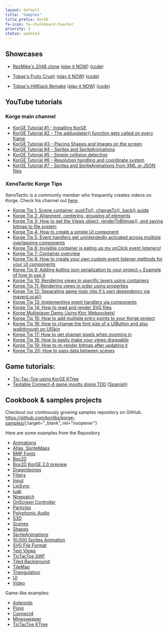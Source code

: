 ```yaml
---
layout: default 
title: "Samples"
title_prefix: KorGE 
fa-icon: fa-chalkboard-teacher 
priority: 2 
status: updated
---
```


## Showcases

- [RezMike's 2048 clone](https://blog.korge.org/showcase-2048-clone/) ([play it NOW](https://rezmike.github.io/2048/)) ([code](https://github.com/RezMike/2048))

- [Tobse's Fruty Crush](https://blog.korge.org/showcase-tobses-candy-crush-clone/) ([play it NOW](https://tobsef.github.io/Candy-Crush-Clone/)) ([code](https://github.com/TobseF/Candy-Crush-Clone))

- [Tobse's HitKlack Remake](https://blog.korge.org/showcase-tobses-hitklack-remake/) ([play it NOW](https://tobsef.github.io/HitKlack/webstart/index.html)) ([code](https://github.com/TobseF/HitKlack))

## YouTube tutorials

### Korge main channel

* [KorGE Tutorial #1 - Installing KorGE](https://www.youtube.com/watch?v=ANMiHx3z_No)
* [KorGE Tutorial #2 - The addupdater() function gets called on every frame](https://www.youtube.com/watch?v=ebW4Hr97h_I)
* [KorGE Tutorial #3 - Placing Shapes and Images on the screen](https://www.youtube.com/watch?v=nR_cCs_8wF8)
* [KorGE Tutorial #4 - Sprites and SpriteAnimations](https://www.youtube.com/watch?v=fY7a2xrHL9g)
* [KorGE Tutorial #5 - Simple collision detection](https://www.youtube.com/watch?v=F1AXdD5bLjA)
* [KorGE Tutorial #6 - Resolution handling and coordinate system](https://www.youtube.com/watch?v=81IG0ld5w-8)
* [KorGE Tutorial #7 - Sprites and SpriteAnimations from XML or JSON files](https://www.youtube.com/watch?v=atElzA2jYkQ)

### XenoTactic Korge Tips

XenoTactic is a community member who frequently creates videos on Korge. Check his channel
out [here](https://www.youtube.com/channel/UCBYUdPtTwJvOOlUXPbygZhQ/videos).

* [Korge Tip 1: Scene container, pushTo(), changeTo(), back() guide](https://www.youtube.com/watch?v=YPsNP9uOROc&ab_channel=XenoTactic)
* [
  Korge Tip 2: Alignment, centering, grouping of elements](https://www.youtube.com/watch?v=rdcdYirCuHo&ab_channel=XenoTactic)
* [
  Korge Tip 3: How to get the Views object, renderToBitmap(), and saving bitmap to file system](https://www.youtube.com/watch?v=XJhSZ6YEi3w&ab_channel=XenoTactic)
* [Korge Tip 4: How to create a simple UI component](https://www.youtube.com/watch?v=AY3o2EaPnyA&ab_channel=XenoTactic)
* [
  Korge Tip 5: Event handlers get unintendedly activated across multiple overlapping components](https://www.youtube.com/watch?v=komXVYMWPBA&ab_channel=XenoTactic)
* [Korge Tip 6: Invisible container is eating up my onClick event listeners!](https://www.youtube.com/watch?v=jnNJiz4YNPs&ab_channel=XenoTactic)
* [
  Korge Tip 7: Container overview](https://www.youtube.com/watch?v=o4wu_WfKNRU&ab_channel=XenoTactic)
* [
  Korge Tip 8: How to create your own custom event listener methods for your UI components](https://www.youtube.com/watch?v=78-ZLiy7sM4&ab_channel=XenoTactic)
* [
  Korge Tip 9: Adding kotlinx json serialization to your project + Example of how to use it](https://www.youtube.com/watch?v=WPRWbqGypu4&ab_channel=XenoTactic)
* [Korge Tip 10: Rendering views in specific layers using containers](https://www.youtube.com/watch?v=y7whzUU-HCg&ab_channel=XenoTactic)
* [Korge Tip 11: Rendering views in order using properties](https://www.youtube.com/watch?v=38cuHDry-84&ab_channel=XenoTactic)
* [Korge Tip 12: Separating game logic into it's own dependency via mavenLocal()](https://www.youtube.com/watch?v=6G_4tRRdFvQ&ab_channel=XenoTactic)
* [Korge Tip 13: Implementing event handlers via components](https://www.youtube.com/watch?v=LlGs5g3O860)
* [Korge Tip 14: How to read and render SVG files](https://www.youtube.com/watch?v=UKGSBZ965-w)
* [Korge Multiplayer Demo Using Ktor Websockets!](https://www.youtube.com/watch?v=ubNeTW8fhoo)
* [Korge Tip 15: How to add multiple entry points to your Korge project](https://www.youtube.com/watch?v=wH9Cbb88lRg)
* [Korge Tip 16: How to change the font size of a UIButton and also walkthrough on UISkin
](https://www.youtube.com/watch?v=EejiBDXQSf0)
* [Korge Tip 17: How to get sharper pixels when zooming in](https://www.youtube.com/watch?v=kkkcHNBtrk0)
* [Korge Tip 18: How to easily make your views draggable](https://www.youtube.com/watch?v=Uj1x7GZ0hqY)
* [Korge Tip 19: How to re-render bitmap after updating it](https://www.youtube.com/watch?v=JUEI_HsoMZw)
* [Korge Tip 20: How to pass data between scenes](https://youtu.be/B91eH1rh3nw)
## Game tutorials:

* [Tic-Tac-Toe using KorGE KTree](https://www.youtube.com/watch?v=z2IjuyFl7yc)
* [Testable Connect-4 game mostly doing TDD](https://www.youtube.com/watch?v=F2UmKH0L-6A) [(Spanish)](https://www.youtube.com/watch?v=_lZbvVJyhGc)

## Cookbook & samples projects

Checkout our continously growing samples repository on GitHub.
<https://github.com/korlibs/korge-samples/>{:target="_blank",:rel="noopener"}

Here are some examples from the Repository

* [Animations](https://github.com/korlibs/korge-samples/tree/master/samples/animations)
* [Atlas, SpriteMaps](https://github.com/korlibs/korge-samples/tree/master/samples/atlas)
* [BMP Fonts](https://github.com/korlibs/korge-samples/tree/master/samples/bmpfont)
* [Box2D](https://github.com/korlibs/korge-samples/tree/master/samples/box2d)
* [Box2D KorGE 2.0 preview](https://github.com/korlibs/korge-samples/tree/master/samples/box2dv2)
* [Dragonbones](https://github.com/korlibs/korge-samples/tree/master/samples/dragonbones)
* [Filters](https://github.com/korlibs/korge-samples/tree/master/samples/filters)
* [Input](https://github.com/korlibs/korge-samples/tree/master/samples/input)
* [LipSync](https://github.com/korlibs/korge-samples/tree/master/samples/lipsync)
* [luak](https://github.com/korlibs/korge-samples/tree/master/samples/luak)
* [Ninepatch](https://github.com/korlibs/korge-samples/tree/master/samples/ninepatch)
* [OnScreen Controller](https://github.com/korlibs/korge-samples/tree/master/samples/onscreen-controller)
* [Particles](https://github.com/korlibs/korge-samples/tree/master/samples/particles)
* [Polyphonic Audio](https://github.com/korlibs/korge-samples/tree/master/samples/polyphonic)
* [S3D](https://github.com/korlibs/korge-samples/tree/master/samples/s3d)
* [Scenes](https://github.com/korlibs/korge-samples/tree/master/samples/scenes)
* [Shapes](https://github.com/korlibs/korge-samples/tree/master/samples/shapes)
* [SpriteAnimations](https://github.com/korlibs/korge-samples/tree/master/samples/spriteanim)
* [10.000 Sprites Animation](https://github.com/korlibs/korge-samples/tree/master/samples/sprites10k)
* [SVG File Format](https://github.com/korlibs/korge-samples/tree/master/samples/svg)
* [Text Views](https://github.com/korlibs/korge-samples/tree/master/samples/text2)
* [TicTacToe SWF](https://github.com/korlibs/korge-samples/tree/master/samples/tictactoe-swf)
* [Tiled Background](https://github.com/korlibs/korge-samples/tree/master/samples/tiled-background)
* [TileMap](https://github.com/korlibs/korge-samples/tree/master/samples/tilemap)
* [Triangulation](https://github.com/korlibs/korge-samples/tree/master/samples/triangulation)
* [UI](https://github.com/korlibs/korge-samples/tree/master/samples/ui)
* [Video](https://github.com/korlibs/korge-samples/tree/master/samples/video)

Game-like examples:

* [Asteroids](https://github.com/korlibs/korge-samples/tree/master/game/asteroids)
* [Pong](https://github.com/korlibs/korge-samples/tree/master/game/pong)
* [Connect4](https://github.com/korlibs/korge-samples/tree/master/game/connect4)
* [Minesweeper](https://github.com/korlibs/korge-samples/tree/master/game/minesweeper)
* [TicTacToe KTree](https://github.com/korlibs/korge-samples/tree/master/game/tictactoe-ktree)

